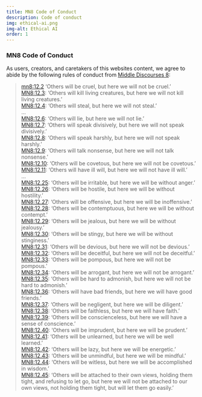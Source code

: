 ```yaml
---
title: MN8 Code of Conduct
description: Code of conduct
img: ethical-ai.png
img-alt: Ethical AI
order: 1
---
```


### MN8 Code of Conduct 

As users, creators, and caretakers of this websites content, 
we agree to abide by the following rules of conduct from [Middle Discourses 8](https://suttacentral.net/mn8):

> [mn8:12.2](https://www.sc-voice.net/#/sutta/mn8:12.2/en/sujato) ‘Others will be cruel, but here we will not be cruel.’   
> [MN8:12.3](https://suttacentral.net/mn8/en/sujato#mn8:12.3): ‘Others will kill living creatures, but here we will not kill living creatures.’  
> [MN8:12.4](https://suttacentral.net/mn8/en/sujato#mn8:12.4): ‘Others will steal, but here we will not steal.’  
> ...  
> [MN8:12.6](https://suttacentral.net/mn8/en/sujato#mn8:12.6): ‘Others will lie, but here we will not lie.’  
> [MN8:12.7](https://suttacentral.net/mn8/en/sujato#mn8:12.7): ‘Others will speak divisively, but here we will not speak divisively.’  
> [MN8:12.8](https://suttacentral.net/mn8/en/sujato#mn8:12.8): ‘Others will speak harshly, but here we will not speak harshly.’  
> [MN8:12.9](https://suttacentral.net/mn8/en/sujato#mn8:12.9): ‘Others will talk nonsense, but here we will not talk nonsense.’  
> [MN8:12.10](https://suttacentral.net/mn8/en/sujato#mn8:12.10): ‘Others will be covetous, but here we will not be covetous.’  
> [MN8:12.11](https://suttacentral.net/mn8/en/sujato#mn8:12.11): ‘Others will have ill will, but here we will not have ill will.’  
> ...  
> [MN8:12.25](https://suttacentral.net/mn8/en/sujato#mn8:12.25): ‘Others will be irritable, but here we will be without anger.’  
> [MN8:12.26](https://suttacentral.net/mn8/en/sujato#mn8:12.26): ‘Others will be hostile, but here we will be without hostility.’  
> [MN8:12.27](https://suttacentral.net/mn8/en/sujato#mn8:12.27): ‘Others will be offensive, but here we will be inoffensive.’  
> [MN8:12.28](https://suttacentral.net/mn8/en/sujato#mn8:12.28): ‘Others will be contemptuous, but here we will be without contempt.’  
> [MN8:12.29](https://suttacentral.net/mn8/en/sujato#mn8:12.29): ‘Others will be jealous, but here we will be without jealousy.’  
> [MN8:12.30](https://suttacentral.net/mn8/en/sujato#mn8:12.30): ‘Others will be stingy, but here we will be without stinginess.’  
> [MN8:12.31](https://suttacentral.net/mn8/en/sujato#mn8:12.31): ‘Others will be devious, but here we will not be devious.’  
> [MN8:12.32](https://suttacentral.net/mn8/en/sujato#mn8:12.32): ‘Others will be deceitful, but here we will not be deceitful.’  
> [MN8:12.33](https://suttacentral.net/mn8/en/sujato#mn8:12.33): ‘Others will be pompous, but here we will not be pompous.’  
> [MN8:12.34](https://suttacentral.net/mn8/en/sujato#mn8:12.34): ‘Others will be arrogant, but here we will not be arrogant.’  
> [MN8:12.35](https://suttacentral.net/mn8/en/sujato#mn8:12.35): ‘Others will be hard to admonish, but here we will not be hard to admonish.’  
> [MN8:12.36](https://suttacentral.net/mn8/en/sujato#mn8:12.36): ‘Others will have bad friends, but here we will have good friends.’  
> [MN8:12.37](https://suttacentral.net/mn8/en/sujato#mn8:12.37): ‘Others will be negligent, but here we will be diligent.’  
> [MN8:12.38](https://suttacentral.net/mn8/en/sujato#mn8:12.38): ‘Others will be faithless, but here we will have faith.’  
> [MN8:12.39](https://suttacentral.net/mn8/en/sujato#mn8:12.39): ‘Others will be conscienceless, but here we will have a sense of conscience.’  
> [MN8:12.40](https://suttacentral.net/mn8/en/sujato#mn8:12.40): ‘Others will be imprudent, but here we will be prudent.’  
> [MN8:12.41](https://suttacentral.net/mn8/en/sujato#mn8:12.41): ‘Others will be unlearned, but here we will be well learned.’  
> [MN8:12.42](https://suttacentral.net/mn8/en/sujato#mn8:12.42): ‘Others will be lazy, but here we will be energetic.’  
> [MN8:12.43](https://suttacentral.net/mn8/en/sujato#mn8:12.43): ‘Others will be unmindful, but here we will be mindful.’  
> [MN8:12.44](https://suttacentral.net/mn8/en/sujato#mn8:12.44): ‘Others will be witless, but here we will be accomplished in wisdom.’  
> [MN8:12.45](https://suttacentral.net/mn8/en/sujato#mn8:12.45): ‘Others will be attached to their own views, holding them tight, and refusing to let go, but here we will not be attached to our own views, not holding them tight, but will let them go easily.’  
    
